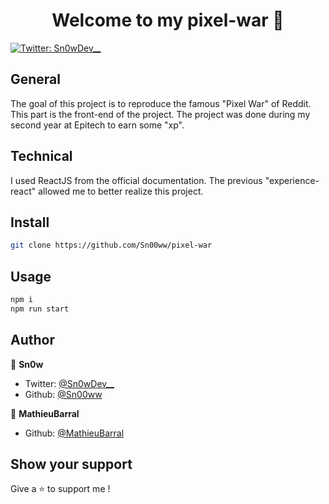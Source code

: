 <h1 align="center">Welcome to my pixel-war 👋</h1>
<p>
  <a href="https://twitter.com/Sn0wDev__" target="_blank">
    <img alt="Twitter: Sn0wDev__" src="https://img.shields.io/twitter/follow/Sn0wDev__.svg?style=social" />
  </a>
</p>

## General

The goal of this project is to reproduce the famous "Pixel War" of Reddit. This part is the front-end of the project. The project was done during my second year at Epitech to earn some "xp".

## Technical

I used ReactJS from the official documentation. The previous "experience-react" allowed me to better realize this project.


## Install

```sh
git clone https://github.com/Sn00ww/pixel-war
```

## Usage

```sh
npm i
npm run start
```

## Author

👤 **Sn0w**

* Twitter: [@Sn0wDev__](https://twitter.com/Sn0wDev__)
* Github: [@Sn00ww](https://github.com/Sn00ww)

👤 **MathieuBarral**

* Github: [@MathieuBarral](https://github.com/MathieuBarral)

## Show your support

Give a ⭐️ to support me !
